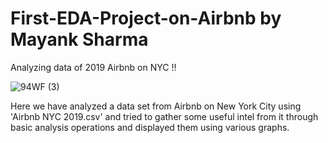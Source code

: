 # First-EDA-Project-on-Airbnb by Mayank Sharma
Analyzing data of 2019 Airbnb on NYC !!

![94WF (3)](https://user-images.githubusercontent.com/85400805/196157749-933033b0-f40a-4b10-9c4d-5c21714ebaba.gif)



Here we have analyzed a data set from Airbnb on New York City using 'Airbnb NYC 2019.csv' and tried to gather some useful intel from it through basic analysis operations and displayed them using various graphs.

